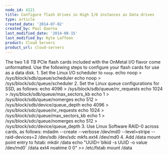 ```yaml
---
node_id: 4121
title: Configure flash drives in High I/O instances as Data drives
type: article
created_date: '2014-07-02'
created_by: Paul Querna
last_modified_date: '2014-08-15'
last_modified_by: Kyle Laffoon
product: Cloud Servers
product_url: cloud-servers
---
```


The two 1.6 TB PCIe flash cards included with the OnMetal I/O flavor
come unformatted. Use the following steps to configure your flash cards
for use as a data disk. 1. Set the Linux I/O scheduler to `noop`. echo
noop &gt; /sys/block/sdb/queue/scheduler echo noop &gt;
/sys/block/sdc/queue/scheduler 2. Set the Linux queue configurations for
SSD, as follows: echo 4096 &gt; /sys/block/sdb/queue/nr\_requests echo
1024 &gt; /sys/block/sdb/queue/max\_sectors\_kb echo 1 &gt;
/sys/block/sdb/queue/nomerges echo 512 &gt;
/sys/block/sdb/device/queue\_depth echo 4096 &gt;
/sys/block/sdc/queue/nr\_requests echo 1024 &gt;
/sys/block/sdc/queue/max\_sectors\_kb echo 1 &gt;
/sys/block/sdc/queue/nomerges echo 512 &gt;
/sys/block/sdc/device/queue\_depth 3. Use Linux Software RAID-0 across
cards, as follows: mdadm --create --verbose /dev/md0 --level=stripe
--raid-devices=2 /dev/sdb /dev/sdc mkfs.ext4 /dev/md0 4. Add /data mount
point entry to fstab: mkdir /data echo "UUID=\`blkid -s UUID -o value
/dev/md0\` /data ext4 noatime 0 0" &gt;&gt; /etc/fstab mount /data

